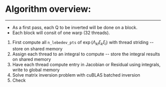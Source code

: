 # Algorithm overview:
---------------------
* As a first pass, each Q to be inverted will be done on a block.
* Each block will consit of one warp (32 threads).
1. First compute all `n_lebedev_pts` of $\exp(\Lambda_{kl} \xi_k \xi_l)$ with thread striding -- store on shared memory
2. Assign each thread to an integral to compute -- store the integral results on shared memory
3. Have each thread compute entry in Jacobian or Residual using integrals, write to global memory
4. Solve matrix inversion problem with cuBLAS batched inversion
5. Check 
